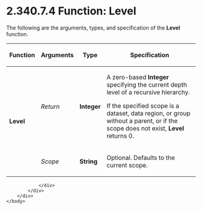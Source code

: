 <html dir="LTR" xmlns:mshelp="http://msdn.microsoft.com/mshelp" xmlns:ddue="http://ddue.schemas.microsoft.com/authoring/2003/5" xmlns:xlink="http://www.w3.org/1999/xlink" xmlns:tool="http://www.microsoft.com/tooltip">
    <head>
        <meta http-equiv="Content-Type" content="text/html; CHARSET=utf-8"></meta>
        <meta name="save" content="history"></meta>
        <title>2.340.7.4 Function: Level</title>
        <xml>
            <mshelp:toctitle title="2.340.7.4 Function: Level"></mshelp:toctitle>
            <mshelp:rltitle title="[MS-RDL]: Function: Level"></mshelp:rltitle>
            <mshelp:keyword index="A" term="5870d4c3-70f6-4357-becd-717fd9471ee0"></mshelp:keyword>
            <mshelp:attr name="DCSext.ContentType" value="open specification"></mshelp:attr>
            <mshelp:attr name="AssetID" value="5870d4c3-70f6-4357-becd-717fd9471ee0"></mshelp:attr>
            <mshelp:attr name="TopicType" value="kbRef"></mshelp:attr>
            <mshelp:attr name="DCSext.Title" value="[MS-RDL]: Function: Level" />
        </xml>
    </head>
    <body>
        <div id="header">
            <h1 class="heading">2.340.7.4 Function: Level</h1>
        </div>
        <div id="mainSection">
            <div id="mainBody">
                <div id="allHistory" class="saveHistory"></div>
                <div id="sectionSection0" class="section" name="collapseableSection">
                    

<p>The following are the arguments, types, and specification of
the <b>Level</b> function.</p>

<table>
 <thead>
  <tr>
   <th>
   <p>Function</p>
   </th>
   <th>
   <p>Arguments</p>
   </th>
   <th>
   <p>Type</p>
   </th>
   <th>
   <p>Specification</p>
   </th>
  </tr>
 </thead>
 <tr>
  <td rowspan="2">
  <p><b>Level</b></p>
  </td>
  <td>
  <p><i>Return</i></p>
  </td>
  <td>
  <p><b>Integer</b></p>
  </td>
  <td>
  <p>A zero-based <b>Integer</b> specifying the current
  depth level of a recursive hierarchy.</p>
  <p>If the specified scope is a dataset, data region, or
  group without a parent, or if the scope does not exist, <b>Level</b> returns
  0. </p>
  </td>
 </tr>
 <tr>
  <td>
  <p><i>Scope</i></p>
  </td>
  <td>
  <p><b>String</b></p>
  </td>
  <td>
  <p>Optional. Defaults to the current scope. </p>
  </td>
 </tr>
</table>

<p> </p>


                </div>
            </div>
        </div>
    </body>
</html>
